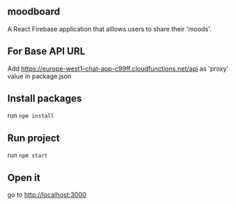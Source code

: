 ## moodboard

A React Firebase application that alllows users to share their 'moods'.

## For Base API URL

Add https://europe-west1-chat-app-c99ff.cloudfunctions.net/api as 'proxy' value in package.json

## Install packages

run `npm install`

## Run project

run `npm start`

## Open it

go to [http://localhost:3000](http://localhost:3000)
